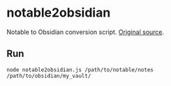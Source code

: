# notable2obsidian

Notable to Obsidian conversion script. [Original source](https://l33t.codes/2022/04/24/Quick-And-Dirty-Notable-To-Obsidian-Conversion-Script/).

## Run

```shell
node notable2obsidian.js /path/to/notable/notes /path/to/obsidian/my_vault/
```